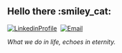 <h2>Hello there :smiley_cat:</h2>

[![LinkedinProfile][Linkedin-image]][Linkedin-Url] 
[![Email][Email-image]][EmailURL]  

[Linkedin-Url]: https://www.linkedin.com/in/rickson-sim%C3%B5es-4b83a9166/ 
[Linkedin-image]: https://img.shields.io/badge/My%20LinkedIn-blue?logo=LinkedIn

[EmailURL]: mailto:rickson.simoes@hotmail.com
[Email-image]: https://img.shields.io/badge/rickson.simoes@hotmail.com-orange?logo=Gmail

<i>What we do in life, echoes in eternity.</i>
<!--
**rickson-simoes/rickson-simoes** is a ✨ _special_ ✨ repository because its `README.md` (this file) appears on your GitHub profile.

Here are some ideas to get you started:

- 🔭 I’m currently working on ...
- 🌱 I’m currently learning ...
- 👯 I’m looking to collaborate on ...
- 🤔 I’m looking for help with ...
- 💬 Ask me about ...
- 📫 How to reach me: ...
- 😄 Pronouns: ...
- ⚡ Fun fact: ...
-->
